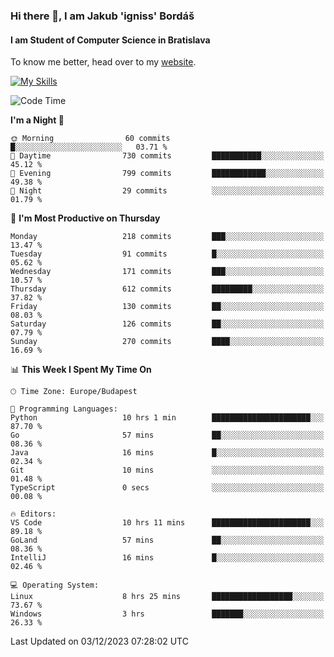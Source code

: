 ### Hi there 👋, I am Jakub 'igniss' Bordáš

#### I am Student of Computer Science in Bratislava
To know me better, head over to my [website](https://bordas.sk).

[![My Skills](https://skillicons.dev/icons?i=js,html,css,figma,svelte,java,kotlin,python,postgresql,typescript,nest,nodejs)](https://bordas.sk)


<!--START_SECTION:waka-->
![Code Time](http://img.shields.io/badge/Code%20Time-1%2C297%20hrs%203%20mins-blue)

**I'm a Night 🦉** 

```text
🌞 Morning                60 commits          █░░░░░░░░░░░░░░░░░░░░░░░░   03.71 % 
🌆 Daytime                730 commits         ███████████░░░░░░░░░░░░░░   45.12 % 
🌃 Evening                799 commits         ████████████░░░░░░░░░░░░░   49.38 % 
🌙 Night                  29 commits          ░░░░░░░░░░░░░░░░░░░░░░░░░   01.79 % 
```
📅 **I'm Most Productive on Thursday** 

```text
Monday                   218 commits         ███░░░░░░░░░░░░░░░░░░░░░░   13.47 % 
Tuesday                  91 commits          █░░░░░░░░░░░░░░░░░░░░░░░░   05.62 % 
Wednesday                171 commits         ███░░░░░░░░░░░░░░░░░░░░░░   10.57 % 
Thursday                 612 commits         █████████░░░░░░░░░░░░░░░░   37.82 % 
Friday                   130 commits         ██░░░░░░░░░░░░░░░░░░░░░░░   08.03 % 
Saturday                 126 commits         ██░░░░░░░░░░░░░░░░░░░░░░░   07.79 % 
Sunday                   270 commits         ████░░░░░░░░░░░░░░░░░░░░░   16.69 % 
```


📊 **This Week I Spent My Time On** 

```text
🕑︎ Time Zone: Europe/Budapest

💬 Programming Languages: 
Python                   10 hrs 1 min        ██████████████████████░░░   87.70 % 
Go                       57 mins             ██░░░░░░░░░░░░░░░░░░░░░░░   08.36 % 
Java                     16 mins             █░░░░░░░░░░░░░░░░░░░░░░░░   02.34 % 
Git                      10 mins             ░░░░░░░░░░░░░░░░░░░░░░░░░   01.48 % 
TypeScript               0 secs              ░░░░░░░░░░░░░░░░░░░░░░░░░   00.08 % 

🔥 Editors: 
VS Code                  10 hrs 11 mins      ██████████████████████░░░   89.18 % 
GoLand                   57 mins             ██░░░░░░░░░░░░░░░░░░░░░░░   08.36 % 
IntelliJ                 16 mins             █░░░░░░░░░░░░░░░░░░░░░░░░   02.46 % 

💻 Operating System: 
Linux                    8 hrs 25 mins       ██████████████████░░░░░░░   73.67 % 
Windows                  3 hrs               ███████░░░░░░░░░░░░░░░░░░   26.33 % 
```


 Last Updated on 03/12/2023 07:28:02 UTC
<!--END_SECTION:waka-->
